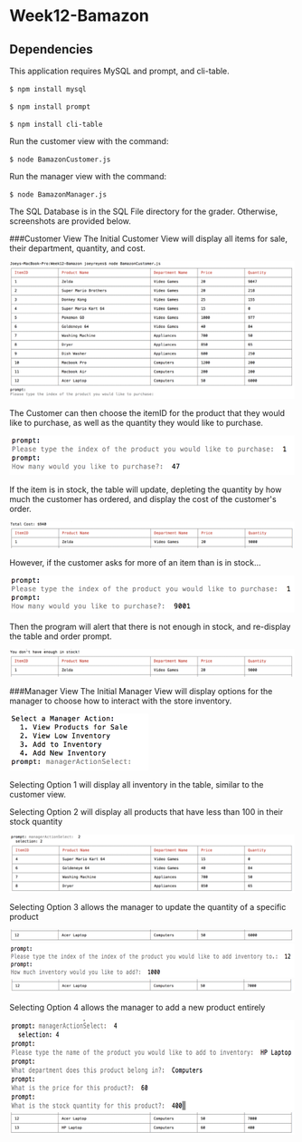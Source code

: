 # Week12-Bamazon

## Dependencies
This application requires MySQL and prompt, and cli-table.

`$ npm install mysql`

`$ npm install prompt`

`$ npm install cli-table`


Run the customer view with the command:

`$ node BamazonCustomer.js`

Run the manager view with the command:

`$ node BamazonManager.js`



The SQL Database is in the SQL File directory for the grader. Otherwise, screenshots are provided below.

###Customer View
The Initial Customer View will display all items for sale, their department, quantity, and cost.

<img src="/Images/Customer1.png" alt="Customer View 1">

The Customer can then choose the itemID for the product that they would like to purchase, as well as the quantity they would like to purchase.

<img src="/Images/Customer2.png" alt="Customer View 2" height=70px>

If the item is in stock, the table will update, depleting the quantity by how much the customer has ordered, and display the cost of the customer's order.

<img src="/Images/Customer3.png" alt="Customer View 3">

However, if the customer asks for more of an item than is in stock...

<img src="/Images/Customer4.png" alt="Customer View 4" height=65px>

Then the program will alert that there is not enough in stock, and re-display the table and order prompt.

<img src="/Images/Customer5.png" alt="Customer View 5">

###Manager View
The Initial Manager View will display options for the manager to choose how to interact with the store inventory.

<img src="/Images/Manager1.png" alt="Customer View 1" height=100px>

Selecting Option 1 will display all inventory in the table, similar to the customer view.


Selecting Option 2 will display all products that have less than 100 in their stock quantity

<img src="/Images/Manager2.png" alt="Customer View 2">

Selecting Option 3 allows the manager to update the quantity of a specific product

<img src="/Images/Manager3.png" alt="Customer View 3">

<img src="/Images/Manager4.png" alt="Customer View 4" height=60px>

<img src="/Images/Manager5.png" alt="Customer View 5">

Selecting Option 4 allows the manager to add a new product entirely

<img src="/Images/Manager6.png" alt="Customer View 6" height=160px>

<img src="/Images/Manager7.png" alt="Customer View 7">